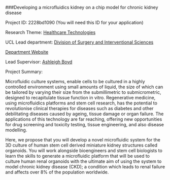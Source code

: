 ###Developing a microfluidics kidney on a chip model for chronic kidney disease

Project ID: 2228bd1090
(You will need this ID for your application)

Research Theme: [Healthcare Technologies](../themes/healthcare-technologies.md)

UCL Lead department: [Division of Surgery and Interventional Sciences](../departments/division-of-surgery-and-interventional-sciences.md)

[Department Website](https://www.ucl.ac.uk/surgery)

Lead Supervisor: [Ashleigh Boyd](https://iris.ucl.ac.uk/iris/browse/profile?upi=ABOYD39)

Project Summary:

Microfluidic culture systems, enable cells to be cultured in a highly controlled environment using small amounts of liquid, the size of which can be tailored by varying their size from the submillimetric to submicrometric, designed to recapitulate tissue function in vitro. Regenerative medicine, using microfluidics platforms and stem cell research, has the potential to revolutionise clinical therapies for diseases such as diabetes and other debilitating diseases caused by ageing, tissue damage or organ failure. 
 The applications of this technology are far reaching, offering new opportunities for drug screening and toxicity testing, tissue engineering, and also disease modelling. 
 
 Here, we propose that you will develop a novel microfluidic system for the 3D culture of human stem cell derived miniature kidney structures called organoids. You will work alongside bioengineers and stem cell biologists to learn the skills to generate a microfluidic platform that will be used to culture human renal organoids with the ultimate aim of using the system to model chronic kidney disease (CKD); a condition which leads to renal failure and affects over 8% of the population worldwide.